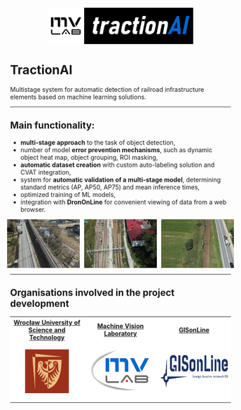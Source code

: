 <p align="center"><img src="ReadmeImages/header.png" width="66%" style="min-width:125px"></p>

# TractionAI

Multistage system for automatic detection of railroad infrastructure elements based on machine learning solutions.


---


## Main functionality:

* **multi-stage approach** to the task of object detection,
* number of model **error prevention mechanisms**, such as dynamic object heat map, object grouping, ROI masking, 
* **automatic dataset creation** with custom auto-labeling solution and CVAT integration,
* system for **automatic validation of a multi-stage model**, determining standard metrics (AP, AP50, AP75) and mean inference times,
* optimized training of ML models,
* integration with **DronOnLine** for convenient viewing of data from a web browser.


<div style="display:grid; gap:10px; grid-template-columns:33% 33% 33%; width:100%; justify-content: center; align-items: center">
    <img src="ReadmeImages/examples/example (1).jpg" style="object-fit:contain; max-height:300px"></th>
    <img src="ReadmeImages/examples/example (2).jpg" style="object-fit:contain; max-height:300px"></th>
    <img src="ReadmeImages/examples/example (3).jpg" style="object-fit:contain; max-height:300px"></th>
</div>


---


## Organisations involved in the project development

<div align=center><table style="background-color:white">
  <tr>
    <th><a href="https://pwr.edu.pl/">Wrocław University of Science and Technology</a></th>
    <th><a href="https://mvlab.pl/">Machine Vision Laboratory</a></th>
    <th><a href="http://gisonline.pl/">GISonLine</a></th>
  </tr>
  <tr>
    <td width=33%><p align="center"><img src="ReadmeImages/pwr-logo.png" height="100"></p></td>
    <td width=33%><p align="center"><img src="ReadmeImages/mv-logo.png" height="100"></p></td>
    <td width=33%><p align="center"><img src="ReadmeImages/gis-logo.png" height="75"></p></td>
  </tr>
</table></div>
